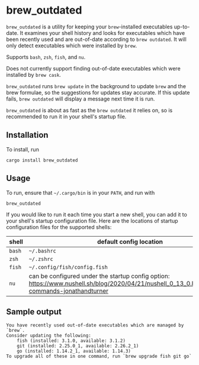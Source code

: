 # brew_outdated

`brew_outdated` is a utility for keeping your `brew`-installed executables up-to-date. It examines your shell history and looks for executables which have been recently used and are out-of-date according to `brew outdated`. It will only detect executables which were installed by `brew`.

Supports `bash`, `zsh`, `fish`, and `nu`.

Does not currently support finding out-of-date executables which were installed by `brew cask`.

`brew_outdated` runs `brew update` in the background to update `brew` and the brew formulae, so the suggestions for updates stay accurate. If this update fails, `brew outdated` will display a message next time it is run.

`brew_outdated` is about as fast as the `brew outdated` it relies on, so is recommended to run it in your shell's startup file.

## Installation

To install, run

```
cargo install brew_outdated
```

## Usage

To run, ensure that `~/.cargo/bin` is in your `PATH`, and run with

```
brew_outdated
```

If you would like to run it each time you start a new shell, you can add it to your shell's startup configuration file. Here are the locations of startup configuration files for the supported shells:

| shell  | default config location                                                                                                                        |
| ------ | ---------------------------------------------------------------------------------------------------------------------------------------------- |
| `bash` | `~/.bashrc`                                                                                                                                    |
| `zsh`  | `~/.zshrc`                                                                                                                                     |
| `fish` | `~/.config/fish/config.fish`                                                                                                                   |
| `nu`   | can be configured under the startup config option: https://www.nushell.sh/blog/2020/04/21/nushell_0_13_0.html#startup-commands-jonathandturner |

## Sample output

```
You have recently used out-of-date executables which are managed by `brew`.
Consider updating the following:
	fish (installed: 3.1.0, available: 3.1.2)
	git (installed: 2.25.0_1, available: 2.26.2_1)
	go (installed: 1.14.2_1, available: 1.14.3)
To upgrade all of these in one command, run `brew upgrade fish git go`
```
